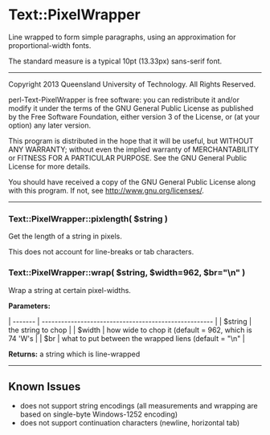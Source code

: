 # Text::PixelWrapper

Line wrapped to form simple paragraphs, using an approximation
for proportional-width fonts.

The standard measure is a typical 10pt (13.33px) sans-serif font.

- - - - -

Copyright 2013 Queensland University of Technology.
All Rights Reserved.

perl-Text-PixelWrapper is free software: you can
redistribute it and/or modify it under the terms of the GNU General
Public License as published by the Free Software Foundation, either
version 3 of the License, or (at your option) any later version.

This program is distributed in the hope that it will be useful, but
WITHOUT ANY WARRANTY; without even the implied warranty of
MERCHANTABILITY or FITNESS FOR A PARTICULAR PURPOSE.  See the GNU
General Public License for more details.

You should have received a copy of the GNU General Public License
along with this program.  If not, see
<http://www.gnu.org/licenses/>.

- - - - -

### Text::PixelWrapper::pixlength( $string )

Get the length of a string in pixels.

This does not account for line-breaks or tab characters.

### Text::PixelWrapper::wrap( $string, $width=962, $br="\n" )

Wrap a string at certain pixel-widths.

**Parameters:**

| ------- | ----------------------------------------------------- |
| $string | the string to chop                                    |
| $width  | how wide to chop it (default = 962, which is 74 'W's  |
| $br     | what to put between the wrapped liens (default = "\n" |

**Returns:** a string which is line-wrapped

- - - - -

## Known Issues

* does not support string encodings (all measurements and wrapping are
  based on single-byte Windows-1252 encoding)
* does not support continuation characters (newline, horizontal tab)

